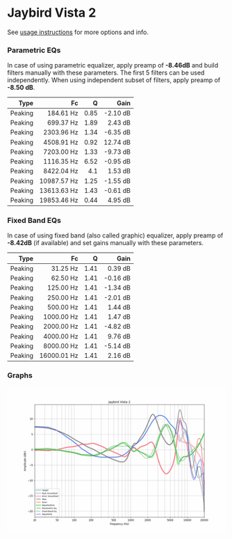 # Jaybird Vista 2
See [usage instructions](https://github.com/jaakkopasanen/AutoEq#usage) for more options and info.

### Parametric EQs
In case of using parametric equalizer, apply preamp of **-8.46dB** and build filters manually
with these parameters. The first 5 filters can be used independently.
When using independent subset of filters, apply preamp of **-8.50 dB**.

| Type    | Fc          |    Q | Gain     |
|--------:|------------:|-----:|---------:|
| Peaking | 184.61 Hz   | 0.85 | -2.10 dB |
| Peaking | 699.37 Hz   | 1.89 | 2.43 dB  |
| Peaking | 2303.96 Hz  | 1.34 | -6.35 dB |
| Peaking | 4508.91 Hz  | 0.92 | 12.74 dB |
| Peaking | 7203.00 Hz  | 1.33 | -9.73 dB |
| Peaking | 1116.35 Hz  | 6.52 | -0.95 dB |
| Peaking | 8422.04 Hz  | 4.1  | 1.53 dB  |
| Peaking | 10987.57 Hz | 1.25 | -1.55 dB |
| Peaking | 13613.63 Hz | 1.43 | -0.61 dB |
| Peaking | 19853.46 Hz | 0.44 | 4.95 dB  |

### Fixed Band EQs
In case of using fixed band (also called graphic) equalizer, apply preamp of **-8.42dB**
(if available) and set gains manually with these parameters.

| Type    | Fc          |    Q | Gain     |
|--------:|------------:|-----:|---------:|
| Peaking | 31.25 Hz    | 1.41 | 0.39 dB  |
| Peaking | 62.50 Hz    | 1.41 | -0.16 dB |
| Peaking | 125.00 Hz   | 1.41 | -1.34 dB |
| Peaking | 250.00 Hz   | 1.41 | -2.01 dB |
| Peaking | 500.00 Hz   | 1.41 | 1.44 dB  |
| Peaking | 1000.00 Hz  | 1.41 | 1.47 dB  |
| Peaking | 2000.00 Hz  | 1.41 | -4.82 dB |
| Peaking | 4000.00 Hz  | 1.41 | 9.76 dB  |
| Peaking | 8000.00 Hz  | 1.41 | -5.14 dB |
| Peaking | 16000.01 Hz | 1.41 | 2.16 dB  |

### Graphs
![](./Jaybird%20Vista%202.png)